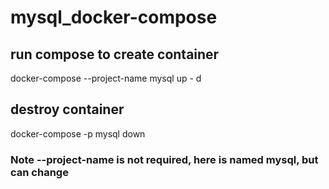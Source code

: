 # mysql_docker-compose


## run compose to create container
docker-compose --project-name mysql up - d

## destroy container
docker-compose -p mysql down


### Note --project-name is not required, here is named mysql, but can change
